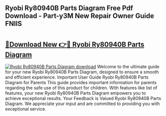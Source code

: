 ## Ryobi Ry80940B Parts Diagram Free Pdf Download - Part-y3M New Repair Owner Guide FNIlS

# <h2><a href="http://dfpr8w6.blite.top/?on=Ryobi+Ry80940B+Parts+Diagram">🔗Download New 👉🔴 Ryobi Ry80940B Parts Diagram</a></h2>

[![Ryobi Ry80940B Parts Diagram download](https://i.imgur.com/lujVjoI.png)](http://dfpr8w6.blite.top/?on=Ryobi+Ry80940B+Parts+Diagram)
Welcome to the ultimate guide for your new Ryobi Ry80940B Parts Diagram, designed to ensure a smooth and efficient experience. Important User Guide Ryobi Ry80940B Parts Diagram for Parents This guide provides important information for parents regarding the safe use of this product for children. With features like list of features, your new Ryobi Ry80940B Parts Diagram empowers you to achieve exceptional results. Your Feedback is Valued Ryobi Ry80940B Parts Diagram. We appreciate your input and are committed to providing you with exceptional service.

